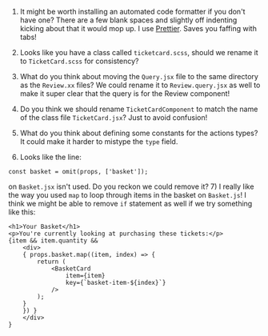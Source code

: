 1) It might be worth installing an automated code formatter if you don't have one? There are a few blank spaces and slightly off indenting kicking about that it would mop up. I use <a href="https://prettier.io/">Prettier</a>. Saves you faffing with tabs!
2) Looks like you have a class called `ticketcard.scss`, should we rename it to `TicketCard.scss` for consistency?
3) What do you think about moving the `Query.jsx` file to the same directory as the `Review.xx` files? We could rename it to `Review.query.jsx` as well to make it super clear that the query is for the Review component!
4) Do you think we should rename `TicketCardComponent` to match the name of the class file `TicketCard.jsx`? Just to avoid confusion!
5) What do you think about defining some constants for the actions types? It could make it harder to mistype the `type` field.

6) Looks like the line:
```    
const basket = omit(props, ['basket']);
```
on `Basket.jsx` isn't used. Do you reckon we could remove it?
7) I really like the way you used `map` to loop through items in the basket on `Basket.js`! I think we might be able to remove `if` statement as well if we try something like this: 
```
<h1>Your Basket</h1>
<p>You're currently looking at purchasing these tickets:</p>
{item && item.quantity &&
    <div>
    { props.basket.map((item, index) => {
        return (
            <BasketCard
                item={item}
                key={`basket-item-${index}`}
            />
        );
    }
    }) }
    </div>
}
```


